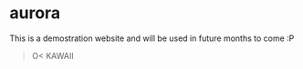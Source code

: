 # aurora

This is a demostration website and will be used in future months to come :P 

>O< 
KAWAII 
